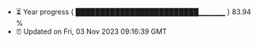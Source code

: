 - ⏳ Year progress { █████████████████████████▁▁▁▁▁ } 83.94 %
- ⏰ Updated on Fri, 03 Nov 2023 09:16:39 GMT

